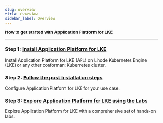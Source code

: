 ```yaml
---
slug: overview
title: Overview
sidebar_label: Overview
---
```


**How to get started with Application Platform for LKE**

---

### Step 1: [Install Application Platform for LKE](installation/overview.md)
Install Application Platform for LKE (APL) on Linode Kubernetes Engine (LKE) or any other conformant Kubernetes cluster.

### Step 2: [Follow the post installation steps ](installation/post-install-steps.md)
Configure Application Platform for LKE for your use case.

### Step 3: [Explore Application Platform for LKE using the Labs](labs/labs-overview.md)
Explore Application Platform for LKE with a comprehensive set of hands-on labs.